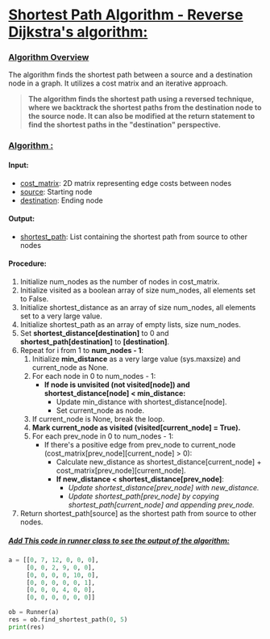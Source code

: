 # <u>Shortest Path Algorithm - Reverse Dijkstra's algorithm:</u>
### <u>Algorithm Overview</u>
The algorithm finds the shortest path between a source and a destination node in a graph.
It utilizes a cost matrix and an iterative approach.
>**The algorithm finds the shortest path using a reversed technique, where we backtrack the shortest paths from the destination node to the source node.
>It can also be modified at the return statement to find the shortest paths in the "destination" perspective.**

### <u>Algorithm :</u>
#### Input:
- <u>cost_matrix</u>: 2D matrix representing edge costs between nodes
- <u>source</u>: Starting node
- <u>destination</u>: Ending node

#### Output:
- <u>shortest_path</u>: List containing the shortest path from source to other nodes

#### Procedure:
1. Initialize num_nodes as the number of nodes in cost_matrix.
2. Initialize visited as a boolean array of size num_nodes, all elements set to False.
3. Initialize shortest_distance as an array of size num_nodes, all elements set to a very large value.
4. Initialize shortest_path as an array of empty lists, size num_nodes.
5. Set **shortest_distance[destination]** to 0 and **shortest_path[destination]** to **[destination]**.
6. Repeat for i from 1 to **num_nodes - 1**:
   1. Initialize **min_distance** as a very large value (sys.maxsize) and current_node as None.
   2. For each node in 0 to num_nodes - 1:
      - **If node is unvisited (not visited[node]) and shortest_distance[node] < min_distance:**
         - Update min_distance with shortest_distance[node].
         - Set current_node as node.
   3. If current_node is None, break the loop.
   4. **Mark current_node as visited (visited[current_node] = True).**
   5. For each prev_node in 0 to num_nodes - 1:
      - If there's a positive edge from prev_node to current_node (cost_matrix[prev_node][current_node] > 0):
         - Calculate new_distance as shortest_distance[current_node] + cost_matrix[prev_node][current_node].
         - **If new_distance < shortest_distance[prev_node]**:
            - *Update shortest_distance[prev_node] with new_distance.*
            - *Update shortest_path[prev_node] by copying shortest_path[current_node] and appending prev_node.*
7. Return shortest_path[source] as the shortest path from source to other nodes.

##### <u>_Add This code in runner class to see the output of the algorithm:_</u>

```python
a = [[0, 7, 12, 0, 0, 0],
     [0, 0, 2, 9, 0, 0],
     [0, 0, 0, 0, 10, 0],
     [0, 0, 0, 0, 0, 1],
     [0, 0, 0, 4, 0, 0],
     [0, 0, 0, 0, 0, 0]]

ob = Runner(a)
res = ob.find_shortest_path(0, 5)
print(res)

